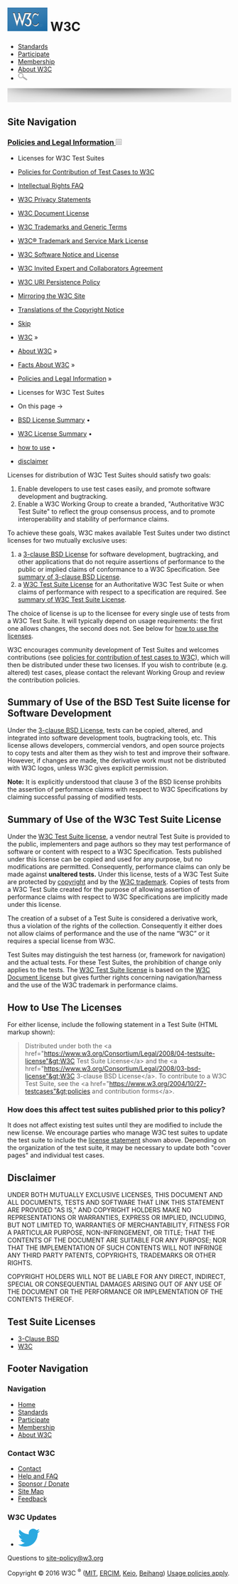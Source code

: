 # [<img src="/2008/site/images/logo-w3c-mobile-lg" alt="W3C" width="90" height="53" />](/) <span class="alt-logo">W3C</span>

- [Standards](/standards/)
- [Participate](/participate/)
- [Membership](/Consortium/membership)
- [About W3C](/Consortium/)
- <img src="/2008/site/images/search-button" alt="Search" class="submit" width="21" height="17" />

<img src="/2008/site/images/logo-shadow" style="width:100.0%" height="32" />

## Site Navigation

### <span class="ribbon">[Policies and Legal Information <img src="/2008/site/images/header-link" alt="Header link" class="header-link" width="13" height="13" />](/Consortium/Legal/ipr-notice.html "Up to Policies and Legal Information")</span>

- <span class="current">Licenses for W3C Test Suites</span>
- [Policies for Contribution of Test Cases to W3C](/2004/10/27-testcases.html)
- [Intellectual Rights FAQ](/Consortium/Legal/IPR-FAQ)
- [W3C Privacy Statements](/Consortium/Legal/privacy-statement)
- [W3C Document License](/Consortium/Legal/copyright-documents)
- [W3C Trademarks and Generic Terms](/Consortium/Legal/2002/trademarks-20021231.html)
- [W3C® Trademark and Service Mark License](/Consortium/Legal/trademark-license)
- [W3C Software Notice and License](/Consortium/Legal/copyright-software)
- [W3C Invited Expert and Collaborators Agreement](/Consortium/Legal/collaborators-agreement)
- [W3C URI Persistence Policy](/Consortium/Persistence.html)
- [Mirroring the W3C Site](/1999/10/21-mirroring-policy.html)
- [Translations of the Copyright Notice](/Consortium/Legal/2006/08-copyright-translations.html)

- [Skip](#w3c_content_body "Skip to content (e.g., when browsing via audio)")
- [W3C](/) <span class="cr">»</span>
- [About W3C](/Consortium/) <span class="cr">»</span>
- [Facts About W3C](/Consortium/facts.html) <span class="cr">»</span>
- [Policies and Legal Information](/Consortium/Legal/ipr-notice.html) <span class="cr">»</span>
- Licenses for W3C Test Suites

- On this page →
- [BSD License Summary](#lic1)<span class="bullet"> • </span>
- [W3C License Summary](#lic2)<span class="bullet"> • </span>
- [how to use](#howtouse)<span class="bullet"> • </span>
- [disclaimer](#disclaimer)

Licenses for distribution of W3C Test Suites should satisfy two goals:

1.  Enable developers to use test cases easily, and promote software development and bugtracking.
2.  Enable a W3C Working Group to create a branded, "Authoritative W3C Test Suite" to reflect the group consensus process, and to promote interoperability and stability of performance claims.

To achieve these goals, W3C makes available Test Suites under two distinct licenses for two mutually exclusive uses:

1.  a [3-clause BSD License](03-bsd-license.html) for software development, bugtracking, and other applications that do not require assertions of performance to the public or implied claims of conformance to a W3C Specification. See [summary of 3-clause BSD License](#lic1).
2.  a [W3C Test Suite License](04-testsuite-license.html) for an Authoritative W3C Test Suite or when claims of performance with respect to a specification are required. See [summary of W3C Test Suite License](#lic2).

The choice of license is up to the licensee for every single use of tests from a W3C Test Suite. It will typically depend on usage requirements: the first one allows changes, the second does not. See below for [how to use the licenses](#howtouse).

W3C encourages community development of Test Suites and welcomes contributions (see [policies for contribution of test cases to W3C](/2004/10/27-testcases.html)), which will then be distributed under these two licenses. If you wish to contribute (e.g. altered) test cases, please contact the relevant Working Group and review the contribution policies.

## Summary of Use of the BSD Test Suite license for Software Development

Under the [3-clause BSD License](03-bsd-license.html), tests can be copied, altered, and integrated into software development tools, bugtracking tools, etc. This license allows developers, commercial vendors, and open source projects to copy tests and alter them as they wish to test and improve their software. However, if changes are made, the derivative work must not be distributed with W3C logos, unless W3C gives explicit permission.

**Note:** It is explicitly understood that clause 3 of the BSD license prohibits the assertion of performance claims with respect to W3C Specifications by claiming successful passing of modified tests.

## Summary of Use of the W3C Test Suite License

Under the [W3C Test Suite license](04-testsuite-license.html), a vendor neutral Test Suite is provided to the public, implementers and page authors so they may test performance of software or content with respect to a W3C Specification. Tests published under this license can be copied and used for any purpose, but no modifications are permitted. Consequently, performance claims can only be made against **unaltered tests.** Under this license, tests of a W3C Test Suite are protected by [copyright](https://www.w3.org/Consortium/Legal/ipr-notice#Copyright) and by the [W3C trademark](https://www.w3.org/Consortium/Legal/ipr-notice#W3C_Trademarks). Copies of tests from a W3C Test Suite created for the purpose of allowing assertion of performance claims with respect to W3C Specifications are implicitly made under this license.

The creation of a subset of a Test Suite is considered a derivative work, thus a violation of the rights of the collection. Consequently it either does not allow claims of performance and the use of the name “W3C” or it requires a special license from W3C.

Test Suites may distinguish the test harness (or, framework for navigation) and the actual tests. For these Test Suites, the prohibition of change only applies to the tests. The [W3C Test Suite license](04-testsuite-license.html) is based on the [W3C Document license](https://www.w3.org/Consortium/Legal/copyright-documents) but gives further rights concerning navigation/harness and the use of the W3C trademark in performance claims.

## How to Use The Licenses

For either license, include the following statement in a Test Suite (HTML markup shown):

> Distributed under both the &lt;a href="https://www.w3.org/Consortium/Legal/2008/04-testsuite-license"&gt;W3C Test Suite License&lt;/a&gt; and the &lt;a href="https://www.w3.org/Consortium/Legal/2008/03-bsd-license"&gt;W3C 3-clause BSD License&lt;/a&gt;. To contribute to a W3C Test Suite, see the &lt;a href="https://www.w3.org/2004/10/27-testcases"&gt;policies and contribution forms&lt;/a&gt;.

### How does this affect test suites published prior to this policy?

It does not affect existing test suites until they are modified to include the new license. We encourage parties who manage W3C test suites to update the test suite to include the [license statement](#howtouse) shown above. Depending on the organization of the test suite, it may be necessary to update both "cover pages" and individual test cases.

## Disclaimer

UNDER BOTH MUTUALLY EXCLUSIVE LICENSES, THIS DOCUMENT AND ALL DOCUMENTS, TESTS AND SOFTWARE THAT LINK THIS STATEMENT ARE PROVIDED "AS IS," AND COPYRIGHT HOLDERS MAKE NO REPRESENTATIONS OR WARRANTIES, EXPRESS OR IMPLIED, INCLUDING, BUT NOT LIMITED TO, WARRANTIES OF MERCHANTABILITY, FITNESS FOR A PARTICULAR PURPOSE, NON-INFRINGEMENT, OR TITLE; THAT THE CONTENTS OF THE DOCUMENT ARE SUITABLE FOR ANY PURPOSE; NOR THAT THE IMPLEMENTATION OF SUCH CONTENTS WILL NOT INFRINGE ANY THIRD PARTY PATENTS, COPYRIGHTS, TRADEMARKS OR OTHER RIGHTS.

COPYRIGHT HOLDERS WILL NOT BE LIABLE FOR ANY DIRECT, INDIRECT, SPECIAL OR CONSEQUENTIAL DAMAGES ARISING OUT OF ANY USE OF THE DOCUMENT OR THE PERFORMANCE OR IMPLEMENTATION OF THE CONTENTS THEREOF.

## Test Suite Licenses

- [3-Clause BSD](/Consortium/Legal/2008/03-bsd-license.html)
- [W3C](/Consortium/Legal/2008/04-testsuite-license.html)

## Footer Navigation

### Navigation

- [Home](/)
- [Standards](/standards/)
- [Participate](/participate/)
- [Membership](/Consortium/membership)
- [About W3C](/Consortium/)

### Contact W3C

- [Contact](/Consortium/contact)
- [Help and FAQ](/Help/)
- [Sponsor / Donate](/Consortium/sponsor/)
- [Site Map](/Consortium/siteindex)
- [Feedback](http://lists.w3.org/Archives/Public/site-comments/)

### W3C Updates

- [<img src="/2008/site/images/Twitter_bird_logo_2012.svg" alt="Twitter" class="social-icon" height="40" />](http://twitter.com/W3C "Follow W3C on Twitter")

Questions to site-policy@w3.org

Copyright © 2016 W3C <sup>®</sup> ([MIT](http://www.csail.mit.edu/), [ERCIM](http://www.ercim.org/), [Keio](http://www.keio.ac.jp/), [Beihang](http://ev.buaa.edu.cn/)) [Usage policies apply](/Consortium/Legal/ipr-notice).

